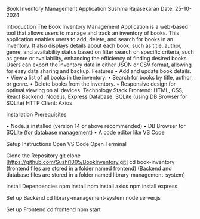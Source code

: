 Book Inventory Management Application
Sushma Rajasekaran 
Date: 25-10-2024

Introduction
The Book Inventory Management Application is a web-based tool that allows users to manage and track an inventory of books. This application enables users to add, delete, and search for books in an inventory. It also displays details about each book, such as title, author, genre, and availability status based on filter search on specific criteria, such as genre or availability, enhancing the efficiency of finding desired books. Users can export the inventory data in either JSON or CSV format, allowing for easy data sharing and backup.
Features
•	Add and update book details.
•	View a list of all books in the inventory.
•	Search for books by title, author, or genre.
•	Delete books from the inventory.
•	Responsive design for optimal viewing on all devices.
Technology Stack
Frontend: HTML, CSS, React
Backend: Node.js, Express
Database: SQLite (using DB Browser for SQLite)
HTTP Client: Axios

Installation
Prerequisites

•	Node.js installed (version 14 or above recommended)
•	DB Browser for SQLite (for database management)
•	A code editor like VS Code



Setup Instructions 
Open VS Code
Open Terminal

Clone the Repository
git clone [https://github.com/Sushi1005/BookInventory.git] 
cd book-inventory 
(frontend files are stored in a folder named frontend)
(Backend and database files are stored in a folder named library-management-system)

Install Dependencies 
npm install
npm install axios
npm install express

Set up Backend
cd library-management-system
node server.js

Set up Frontend
cd frontend
npm start



